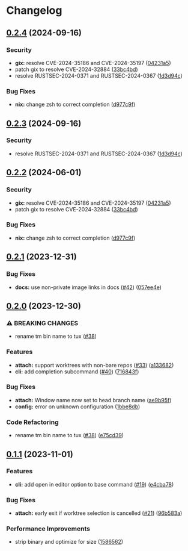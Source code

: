# Changelog

## [0.2.4](https://github.com/EdenEast/tuxmux/compare/tuxmux-v0.2.3...tuxmux-v0.2.4) (2024-09-16)


### Security

* **gix:** resolve CVE-2024-35186 and CVE-2024-35197 ([04231a5](https://github.com/EdenEast/tuxmux/commit/04231a54b867a738f1f24e870e516d27d5161f3b))
* patch gix to resolve CVE-2024-32884 ([33bc4bd](https://github.com/EdenEast/tuxmux/commit/33bc4bdee28446e7c6c7ac009510f8ad5f1b0e7b))
* resolve RUSTSEC-2024-0371 and RUSTSEC-2024-0367 ([1d3d94c](https://github.com/EdenEast/tuxmux/commit/1d3d94c1a20d6b8a12951d61ecaf8516a04882b2))


### Bug Fixes

* **nix:** change zsh to correct completion ([d977c9f](https://github.com/EdenEast/tuxmux/commit/d977c9fce3c211089b0ea1e9d8cceb3301f46ea9))

## [0.2.3](https://github.com/EdenEast/tuxmux/compare/tuxmux-v0.2.2...tuxmux-v0.2.3) (2024-09-16)


### Security

* resolve RUSTSEC-2024-0371 and RUSTSEC-2024-0367 ([1d3d94c](https://github.com/EdenEast/tuxmux/commit/1d3d94c1a20d6b8a12951d61ecaf8516a04882b2))

## [0.2.2](https://github.com/EdenEast/tuxmux/compare/tuxmux-v0.2.1...tuxmux-v0.2.2) (2024-06-01)


### Security

* **gix:** resolve CVE-2024-35186 and CVE-2024-35197 ([04231a5](https://github.com/EdenEast/tuxmux/commit/04231a54b867a738f1f24e870e516d27d5161f3b))
* patch gix to resolve CVE-2024-32884 ([33bc4bd](https://github.com/EdenEast/tuxmux/commit/33bc4bdee28446e7c6c7ac009510f8ad5f1b0e7b))


### Bug Fixes

* **nix:** change zsh to correct completion ([d977c9f](https://github.com/EdenEast/tuxmux/commit/d977c9fce3c211089b0ea1e9d8cceb3301f46ea9))

## [0.2.1](https://github.com/EdenEast/tuxmux/compare/v0.2.0...v0.2.1) (2023-12-31)


### Bug Fixes

* **docs:** use non-private image links in docs ([#42](https://github.com/EdenEast/tuxmux/issues/42)) ([057ee4e](https://github.com/EdenEast/tuxmux/commit/057ee4e6e6d3065d7af9cad2633681485af42b98))

## [0.2.0](https://github.com/EdenEast/tuxmux/compare/v0.1.1...v0.2.0) (2023-12-30)


### ⚠ BREAKING CHANGES

* rename tm bin name to tux ([#38](https://github.com/EdenEast/tuxmux/issues/38))

### Features

* **attach:** support worktrees with non-bare repos ([#33](https://github.com/EdenEast/tuxmux/issues/33)) ([a133682](https://github.com/EdenEast/tuxmux/commit/a133682482e43ae9c1310be1349f8f09439edebb))
* **cli:** add completion subcommand ([#40](https://github.com/EdenEast/tuxmux/issues/40)) ([716843f](https://github.com/EdenEast/tuxmux/commit/716843f4b8952f723c1f4951b8aea34b2714b10c))


### Bug Fixes

* **attach:** Window name now set to head branch name ([ae9b95f](https://github.com/EdenEast/tuxmux/commit/ae9b95fffafc07d7715c2e6aa51931dbc88644fa))
* **config:** error on unknown configuration ([1bbe8db](https://github.com/EdenEast/tuxmux/commit/1bbe8db845d916555c3e43a201b252550411f3f3))


### Code Refactoring

* rename tm bin name to tux ([#38](https://github.com/EdenEast/tuxmux/issues/38)) ([e75cd39](https://github.com/EdenEast/tuxmux/commit/e75cd398283282d9687b34560c6126029119bc60))

## [0.1.1](https://github.com/EdenEast/tuxmux/compare/v0.1.0...v0.1.1) (2023-11-01)


### Features

* **cli:** add open in editor option to base command ([#19](https://github.com/EdenEast/tuxmux/issues/19)) ([e4cba78](https://github.com/EdenEast/tuxmux/commit/e4cba78f9fffa2d9095e81642d49a45ccc05b5fd))


### Bug Fixes

* **attach:** early exit if worktree selection is cancelled ([#21](https://github.com/EdenEast/tuxmux/issues/21)) ([96b583a](https://github.com/EdenEast/tuxmux/commit/96b583a73d0b8a9c7f76d73a4c1a9e1e9a6b6b73))


### Performance Improvements

* strip binary and optimize for size ([1586562](https://github.com/EdenEast/tuxmux/commit/158656260f965847464aca33dcc0807c21daed83))
